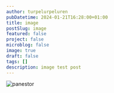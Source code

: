 ```yaml
---
author: turpelurpeluren
pubDatetime: 2024-01-21T16:28:00+01:00
title: image
postSlug: image
featured: false
project: false
microblog: false
image: true
draft: false
tags: []
description: image test post
---
```


![panestor](@assets/images/kroppisstortransparent2.png)